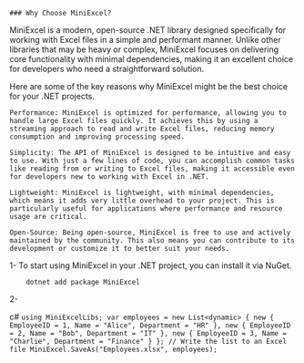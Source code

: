	### Why Choose MiniExcel?

MiniExcel is a modern, open-source .NET library designed specifically for working with Excel files in a simple and performant manner. Unlike other libraries that may be heavy or complex, MiniExcel focuses on delivering core functionality with minimal dependencies, making it an excellent choice for developers who need a straightforward solution.

Here are some of the key reasons why MiniExcel might be the best choice for your .NET projects.

	Performance: MiniExcel is optimized for performance, allowing you to handle large Excel files quickly. It achieves this by using a streaming approach to read and write Excel files, reducing memory consumption and improving processing speed.

	Simplicity: The API of MiniExcel is designed to be intuitive and easy to use. With just a few lines of code, you can accomplish common tasks like reading from or writing to Excel files, making it accessible even for developers new to working with Excel in .NET.
	
 	Lightweight: MiniExcel is lightweight, with minimal dependencies, which means it adds very little overhead to your project. This is particularly useful for applications where performance and resource usage are critical.

	Open-Source: Being open-source, MiniExcel is free to use and actively maintained by the community. This also means you can contribute to its development or customize it to better suit your needs.


1-  To start using MiniExcel in your .NET project, you can install it via NuGet.

		dotnet add package MiniExcel

2- 

c#
`
	using MiniExcelLibs;
	var employees = new List<dynamic>
	{
		new { EmployeeID = 1, Name = "Alice", Department = "HR" },
		new { EmployeeID = 2, Name = "Bob", Department = "IT" },
		new { EmployeeID = 3, Name = "Charlie", Department = "Finance" }
	};
	// Write the list to an Excel file
	MiniExcel.SaveAs("Employees.xlsx", employees);
`
